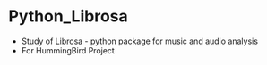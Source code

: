 # Python_Librosa
- Study of [Librosa](https://librosa.github.io/librosa/) - python package for music and audio analysis
- For HummingBird Project
